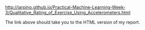 http://jarpino.github.io/Practical-Machine-Learning-Week-3/Qualitative_Rating_of_Exercise_Using_Accelerometers.html

The link above should take you to the HTML version of my report.
